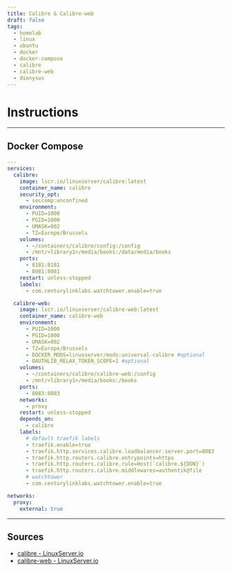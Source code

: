 ```yaml
---
title: Calibre & Calibre-web
draft: false
tags:
  - homelab
  - linux
  - ubuntu
  - docker
  - docker-compose
  - calibre
  - calibre-web
  - dionysus
---
```


# Instructions

---

## Docker Compose
```yaml title="containers/calibre/docker-compose.yml"
---
services:
  calibre:
    image: lscr.io/linuxserver/calibre:latest
    container_name: calibre
    security_opt:
      - seccomp:unconfined
    environment:
      - PUID=1000
      - PGID=1000
      - UMASK=002
      - TZ=Europe/Brussels
    volumes:
      - ~/containers/calibre/config:/config
      - /mnt/<library1>/media/books:/data/media/books
    ports:
      - 8181:8181
      - 8081:8081
    restart: unless-stopped
    labels:
      - com.centurylinklabs.watchtower.enable=true

  calibre-web:
    image: lscr.io/linuxserver/calibre-web:latest
    container_name: calibre-web
    environment:
      - PUID=1000
      - PGID=1000
      - UMASK=002
      - TZ=Europe/Brussels
      - DOCKER_MODS=linuxserver/mods:universal-calibre #optional
      - OAUTHLIB_RELAX_TOKEN_SCOPE=1 #optional
    volumes:
      - ~/containers/calibre/calibre-web:/config
      - /mnt/<library1>/media/books:/books
    ports:
      - 8083:8083
    networks:
      - proxy
    restart: unless-stopped
    depends_on:
      - calibre
    labels:
      # default traefik labels
      - traefik.enable=true
      - traefik.http.services.calibre.loadbalancer.server.port=8083
      - traefik.http.routers.calibre.entrypoints=https
      - traefik.http.routers.calibre.rule=Host(`calibre.${DDN}`)
      - traefik.http.routers.calibre.middlewares=authentik@file
      # watchtower
      - com.centurylinklabs.watchtower.enable=true

networks:
  proxy:
    external: true
```

---

## Sources
- [calibre - LinuxServer.io](https://docs.linuxserver.io/images/docker-calibre/)
- [calibre-web - LinuxServer.io](https://docs.linuxserver.io/images/docker-calibre-web/)